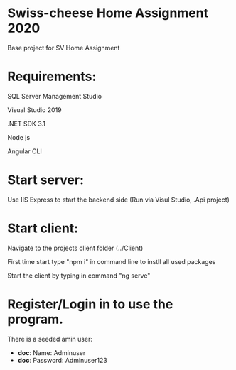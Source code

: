 # Swiss-cheese Home Assignment 2020

Base project for SV Home Assignment

# Requirements:

SQL Server Management Studio

Visual Studio 2019

.NET SDK 3.1

Node js

Angular CLI



# Start server:

Use IIS Express to start the backend side (Run via Visul Studio, .Api project)

# Start client:

Navigate to the projects client folder (../Client)

First time start type "npm i" in command line to instll all used packages

Start the client by typing in command "ng serve"

# Register/Login in to use the program.

There is a seeded amin user:
  - **doc**: Name: Adminuser
  - **doc**: Password: Adminuser123
